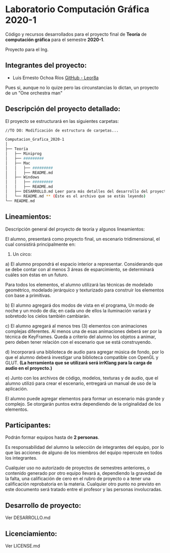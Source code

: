 # Laboratorio Computación Gráfica 2020-1
Código y recursos desarrollados para el proyecto final de **Teoría** de **computación gráfica** para el semestre **2020-1**.

Proyecto para el Ing. 
## Integrantes del proyecto:

- Luis Ernesto Ochoa Ríos  [GitHub - Leor8a](https://github.com/Leor8a)

Pues si, aunque no lo quize pero las circunstancias lo dictan, un proyecto de un "One orchestra man"

## Descripción del proyecto detallado:

El proyecto se estructurará en las siguientes carpetas:

```bash
//TO DO: Modificación de estructura de carpetas...

Computacion_Grafica_2020-1
│  
├── Teoría
│   ├── Miniprog
│   ├── #########
│   ├── Mac
│   │   ├── #########
│   │   ├── README.md
│   ├── Windows
│   │   ├── #########
│   │   ├── README.md
│   ├── DESARROLLO.md Leer para más detalles del desarrollo del proyecto.
│   └── README.md ** (Éste es el archivo que se estás leyendo)
└── README.md 

```

## Lineamientos:

Descripción general del proyecto de teoría y algunos lineamientos:

El alumno, presentará como proyecto final, un escenario tridimensional, el cual consistirá principalmente en:

1) Un circo:

a) El alumno propondrá el espacio interior a representar. Considerando que se debe contar con al menos 3 áreas de esparcimiento, se determinará cuáles son éstas en un futuro. 

Para todos los elementos, el alumno utilizará las técnicas de modelado geométrico, modelado jerárquico y texturizado para construir los elementos con base a primitivas.

b) El alumno agregará dos modos de vista en el programa, Un modo de noche y un modo de día; en cada uno de ellos la iluminación variará y sobretodo los cielos también cambiarán.

c) El alumno agregará al menos tres (3) elementos con animaciones complejas diferentes. Al menos una de esas animaciones deberá ser por la técnica de KeyFrames. Queda a criterio del alumno los objetos a animar, pero deben tener relación con el escenario que se está construyendo.  


d) Incorporará una biblioteca de audio para agregar música de fondo, por lo que el alumno deberá investigar una biblioteca compatible con OpenGL y GLUT. **(La herramienta que se utilizará será irrKlang para la carga de audio en el proyecto.)**


e) Junto con los archivos de código, modelos, texturas y de audio, que el alumno utilizó para crear el escenario, entregará un manual de uso de la aplicación.


El alumno puede agregar elementos para formar un escenario más grande y complejo. Se otorgarán puntos extra dependiendo de la originalidad de los elementos.

 Participantes:
-

Podrán formar equipos hasta de **2 personas**.


Es responsabilidad del alumno la selección de integrantes del equipo, por lo que las acciones de alguno de los miembros del equipo repercute en todos los integrantes.

Cualquier uso no autorizado de proyectos de semestres anteriores, o contenido generado por otro equipo llevará a, dependiendo la gravedad de la falta, una calificación de cero en el rubro de proyecto o a tener una calificación reprobatoria en la materia.
Cualquier otro punto no previsto en este documento será tratado entre el profesor y las personas involucradas.

 Desarrollo de proyecto:
-

Ver DESARROLLO.md

 Licenciamiento:
-

Ver LICENSE.md

